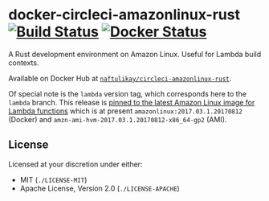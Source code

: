 # docker-circleci-amazonlinux-rust [![Build Status][travis.svg]][travis] [![Docker Status][docker.svg]][docker]

A Rust development environment on Amazon Linux. Useful for Lambda build contexts.

Available on Docker Hub at [`naftulikay/circleci-amazonlinux-rust`][docker].

Of special note is the `lambda` version
tag, which corresponds here to the `lambda` branch. This release is [pinned to the latest Amazon Linux image for Lambda
functions][lambda] which is at present `amazonlinux:2017.03.1.20170812` (Docker) and
`amzn-ami-hvm-2017.03.1.20170812-x86_64-gp2` (AMI). 

## License

Licensed at your discretion under either:

 - MIT (`./LICENSE-MIT`)
 - Apache License, Version 2.0 (`./LICENSE-APACHE`)

 [docker]: https://hub.docker.com/r/naftulikay/circleci-amazonlinux-rust/
 [docker.svg]: https://img.shields.io/docker/automated/naftulikay/circleci-amazonlinux-rust.svg?maxAge=2592000
 [travis]: https://travis-ci.org/naftulikay/docker-circleci-amazonlinux-rust
 [travis.svg]: https://travis-ci.org/naftulikay/docker-circleci-amazonlinux-rust.svg
 [lambda]: https://docs.aws.amazon.com/lambda/latest/dg/current-supported-versions.html
